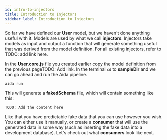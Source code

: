 ```yaml
---
id: intro-to-injectors
title: Introduction to Injectors
sidebar_label: Introduction to Injectors
---
```


So far we have defined our **User** model, but we haven't done anything useful with it. Models are used by what we call **injectors**. Injectors take models as input and output a function that will generate something useful that was derived from the model definition. For all existing injectors, refer to TODO: add link here.

In the **User.core.js** file you created earlier copy the model definition from the previous pageTODO: Add link. In the terminal `cd` to **sampleDir** and we can go ahead and run the Aida pipeline.

```
aida run
```

This will generate a **fakedSchema** file, which will contain something like this:

```
TODO: Add the content here
```

Like that you have predictable fake data that you can use however you wish. You can either use it manually, or create a **consumer** that will use the generated data in some way (such as inserting the fake data into a development database). Let's check out what **consumers** look like next.